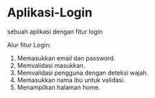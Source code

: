# Aplikasi-Login
sebuah aplikasi dengan fitur login

Alur fitur Login:
1. Memasukkan email dan password.
2. Memvalidasi masukkan.
3. Memvalidasi pengguna dengan deteksi wajah.
4. Memasukkan nama ibu untuk validasi.
5. Menampilkan halaman home.
